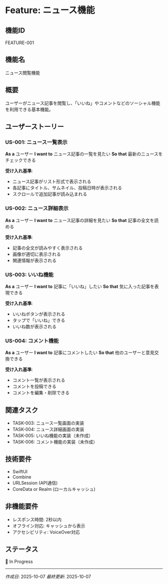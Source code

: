 # Feature: ニュース機能

## 機能ID
FEATURE-001

## 機能名
ニュース閲覧機能

## 概要
ユーザーがニュース記事を閲覧し、「いいね」やコメントなどのソーシャル機能を利用できる基本機能。

## ユーザーストーリー

### US-001: ニュース一覧表示
**As a** ユーザー
**I want to** ニュース記事の一覧を見たい
**So that** 最新のニュースをチェックできる

**受け入れ基準**:
- ニュース記事がリスト形式で表示される
- 各記事にタイトル、サムネイル、投稿日時が表示される
- スクロールで追加記事が読み込まれる

### US-002: ニュース詳細表示
**As a** ユーザー
**I want to** ニュース記事の詳細を見たい
**So that** 記事の全文を読める

**受け入れ基準**:
- 記事の全文が読みやすく表示される
- 画像が適切に表示される
- 関連情報が表示される

### US-003: いいね機能
**As a** ユーザー
**I want to** 記事に「いいね」したい
**So that** 気に入った記事を表現できる

**受け入れ基準**:
- いいねボタンが表示される
- タップで「いいね」できる
- いいね数が表示される

### US-004: コメント機能
**As a** ユーザー
**I want to** 記事にコメントしたい
**So that** 他のユーザーと意見交換できる

**受け入れ基準**:
- コメント一覧が表示される
- コメントを投稿できる
- コメントを編集・削除できる

## 関連タスク
- TASK-003: ニュース一覧画面の実装
- TASK-004: ニュース詳細画面の実装
- TASK-005: いいね機能の実装（未作成）
- TASK-006: コメント機能の実装（未作成）

## 技術要件
- SwiftUI
- Combine
- URLSession (API通信)
- CoreData or Realm (ローカルキャッシュ)

## 非機能要件
- レスポンス時間: 2秒以内
- オフライン対応: キャッシュから表示
- アクセシビリティ: VoiceOver対応

## ステータス
🔄 In Progress

---
*作成日*: 2025-10-07
*最終更新*: 2025-10-07
